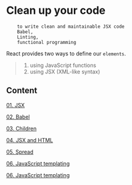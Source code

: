 # Clean up your code

        to write clean and maintainable JSX code
        Babel, 
        Linting, 
        functional programming 
       
React provides two ways to define our `elements`. 

> 1. using JavaScript functions
> 2. using JSX (XML-like syntax)

## Content

[01. JSX](https://github.com/xgirma/9781786464538/blob/ch.02/ch.02/R01.jsx.md)

[02. Babel](https://github.com/xgirma/9781786464538/blob/ch.02/ch.02/R02.Babel.md)

[03. Children](https://github.com/xgirma/9781786464538/blob/ch.02/ch.02/R03.Children.md)

[04. JSX and HTML](https://github.com/xgirma/9781786464538/blob/ch.02/ch.02/R04.jsx.vs.html.md)

[05. Spread](https://github.com/xgirma/9781786464538/blob/ch.02/ch.02/R05.Spread.md)

[06. JavaScript templating](https://github.com/xgirma/9781786464538/blob/ch.02/ch.02/R06.Templating.md)

[06. JavaScript templating](https://github.com/xgirma/9781786464538/blob/ch.02/ch.02/R07.Patterns.md)







